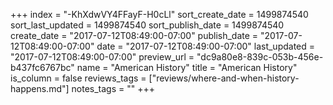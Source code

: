 +++
index = "-KhXdwVY4FFayF-H0cLl"
sort_create_date = 1499874540
sort_last_updated = 1499874540
sort_publish_date = 1499874540
create_date = "2017-07-12T08:49:00-07:00"
publish_date = "2017-07-12T08:49:00-07:00"
date = "2017-07-12T08:49:00-07:00"
last_updated = "2017-07-12T08:49:00-07:00"
preview_url = "dc9a80e8-839c-053b-456e-b437fc6767bc"
name = "American History"
title = "American History"
is_column = false
reviews_tags = ["reviews/where-and-when-history-happens.md"]
notes_tags = ""
+++

